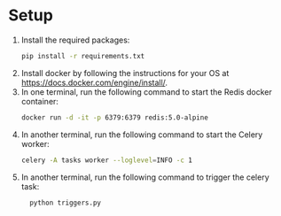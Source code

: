 # Setup

1. Install the required packages:
    ```bash
    pip install -r requirements.txt
    ```
2. Install docker by following the instructions for your OS at <https://docs.docker.com/engine/install/>.
3. In one terminal, run the following command to start the Redis docker container:
    ```bash
    docker run -d -it -p 6379:6379 redis:5.0-alpine
3. In another terminal, run the following command to start the Celery worker:
    ```bash
    celery -A tasks worker --loglevel=INFO -c 1
    ```
4. In another terminal, run the following command to trigger the celery task:
    ```bash
      python triggers.py
    ```

